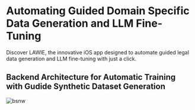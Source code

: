 # Automating Guided Domain Specific Data Generation and LLM Fine-Tuning 

Discover LAWIE, the innovative iOS app designed to automate guided legal data generation and LLM fine-tuning with just a click. 


## Backend Architecture for Automatic Training with Gudide Synthetic Dataset Generation 

![bsnw](https://github.com/user-attachments/assets/61b4dfb4-9154-4b98-a66a-0b5ff8cc3e97)
